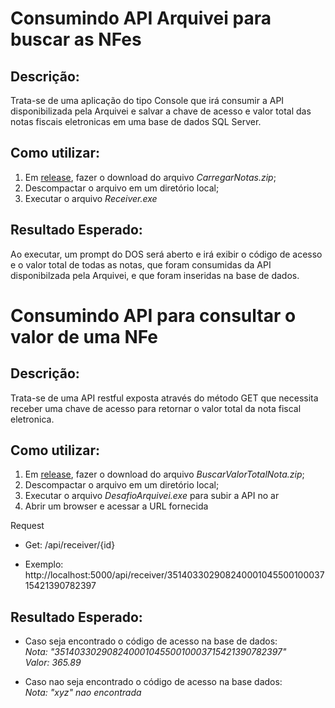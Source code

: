 # Consumindo API Arquivei para buscar as NFes

## Descrição:
Trata-se de uma aplicação do tipo Console que irá consumir a API disponibilizada pela Arquivei e salvar a chave de acesso e valor total das notas fiscais eletronicas em uma base de dados SQL Server.

## Como utilizar:
1. Em [release](https://github.com/rrpatreze/arquivei/releases), fazer o download do arquivo *CarregarNotas.zip*;
2. Descompactar o arquivo em um diretório local;
3. Executar o arquivo *Receiver.exe*

## Resultado Esperado:
Ao executar, um prompt do DOS será aberto e irá exibir o código de acesso e o valor total de todas as notas, que foram consumidas da API disponibilzada pela Arquivei, e que foram inseridas na base de dados.


# Consumindo API para consultar o valor de uma NFe

## Descrição:
Trata-se de uma API restful exposta através do método GET que necessita receber uma chave de acesso para retornar o valor total da nota fiscal eletronica.

## Como utilizar:
1. Em [release](https://github.com/rrpatreze/arquivei/releases), fazer o download do arquivo *BuscarValorTotalNota.zip*;
2. Descompactar o arquivo em um diretório local;
3. Executar o arquivo *DesafioArquivei.exe* para subir a API no ar
4. Abrir um browser e acessar a URL fornecida

Request
- Get: /api/receiver/{id}

- Exemplo: http://localhost:5000/api/receiver/35140330290824000104550010003715421390782397

## Resultado Esperado:

- Caso seja encontrado o código de acesso na base de dados:  
*Nota: "35140330290824000104550010003715421390782397"*  
*Valor: 365.89*

- Caso nao seja encontrado o código de acesso na base dados:  
*Nota: "xyz" nao encontrada*
